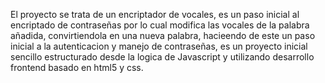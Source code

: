 El proyecto se trata de un encriptador de vocales, es un paso inicial al encriptado de contraseñas por lo cual modifica las vocales de la palabra añadida, convirtiendola en una nueva palabra,
hacieendo de este un paso inicial a la autenticacion y manejo de contraseñas, es un proyecto inicial sencillo 
estructurado desde la logica de Javascript 
y utilizando desarrollo frontend basado en html5 y css.
